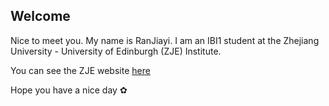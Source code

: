 ## Welcome 
Nice to meet you.
My name is RanJiayi.
I am an IBI1 student at the Zhejiang University - University of Edinburgh (ZJE) Institute.

You can see the ZJE website [here](https://zje.zju.edu.cn/zje/main.htm) 

Hope you have a nice day ✿
